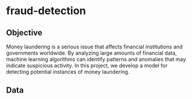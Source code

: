 # fraud-detection

## Objective

Money laundering is a serious issue that affects financial institutions and governments worldwide. By analyzing large amounts of financial data, machine learning algorithms can identify patterns and anomalies that may indicate suspicious activity. In this project, we develop a model for detecting potential instances of money laundering.

## Data
